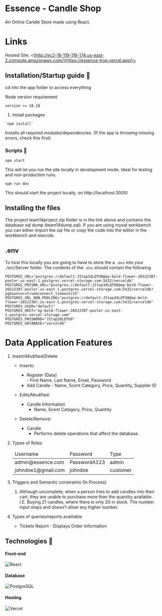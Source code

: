 # Essence - Candle Shop
An Online Candle Store made using React.

# Links
Hosted Site: <[http://ec2-18-119-116-174.us-east-2.compute.amazonaws.com/](https://essence-true.vercel.app/)>  

## Installation/Startup guide 🔨

cd into the app folder to access everything

Node version requirement 
```
version >= 18.18
```

1. Install packages
```
`npm install`
```
Installs all required modules/dependencies. (If the app is throwing missing errors, check this first)

### Scripts 📜
`npm start`

This will let you run the site locally in development mode.
Ideal for testing and non-production runs.

`npm run dev`

This should start the project locally, on http://localhost:3000/

## Installing the files
The project team14project.zip folder is in the link above and contains the database sql dump (team14dump.sql). If you are using mysql workbench you can either import the sql file or copy the code into the editor in the workbench and execute.

## .env
To host this locally you are going to have to store the a `.env` into your ./src/Server folder. The contents of the `.env` should contain the following
```
POSTGRES_URL="postgres://default:JItap3dLQTU0@ep-bold-flower-26522387-pooler.us-east-1.postgres.vercel-storage.com:5432/verceldb"
POSTGRES_PRISMA_URL="postgres://default:JItap3dLQTU0@ep-bold-flower-26522387-pooler.us-east-1.postgres.vercel-storage.com:5432/verceldb?pgbouncer=true&connect_timeout=15"
POSTGRES_URL_NON_POOLING="postgres://default:JItap3dLQTU0@ep-bold-flower-26522387.us-east-1.postgres.vercel-storage.com:5432/verceldb"
POSTGRES_USER="default"
POSTGRES_HOST="ep-bold-flower-26522387-pooler.us-east-1.postgres.vercel-storage.com"
POSTGRES_PASSWORD="JItap3dLQTU0"
POSTGRES_DATABASE="verceldb"
```

# Data Application Features
1. Insert/Modified/Delete
    - Inserts:  
        - Register (Data)  
                - First Name, Last Name, Email, Password
        - Add Candle
                - Name, Scent Category, Price, Quantity, Supplier ID

    - Edits/Modified:   
        - Candle Information
            - Name, Scent Category, Price, Quantity

    - Delete/Remove:  
        - Candle
            - Performs delete operations that affect the database.

            
2. Types of Roles  
    <table>
        <thead>
            <tr>
                <td>Username</td>
                <td>Password</td>
                <td>Type</td>
            </tr>
        </thead>
        <tbody>
            <tr>
                <td>admin@essence.com</td>
                <td>PasswordA123</td>
                <td>admin</td>
            </tr>
            <tr>
                <td>johndoe1@gmail.com</td>
                <td>johndoe</td>
                <td>customer</td>
            </tr>
        </tbody>
    </table>
3. Triggers and Semantic constraints (In Process) 
    1. Although uncomplete, when a person tries to add candles into their cart, they are unable to purchase more than the quantity available. I.E. Buying 21 candles, where there is only 20 in stock. The number input stops and doesn't allow any higher number.
       
4. Types of queries/reports availiable
    - Tickets Report - Displays Order Information

## Technologies 📡

#### Front-end
![React](https://img.shields.io/badge/react-%2320232a.svg?style=for-the-badge&logo=react&logoColor=%2361DAFB)

#### Database
![PostgreSQL](https://img.shields.io/badge/postgresql-%23316192.svg?style=for-the-badge&logo=postgresql&logoColor=white)

#### Hosting

![Vercel](https://img.shields.io/badge/vercel-%23000000.svg?style=for-the-badge&logo=vercel&logoColor=white)
